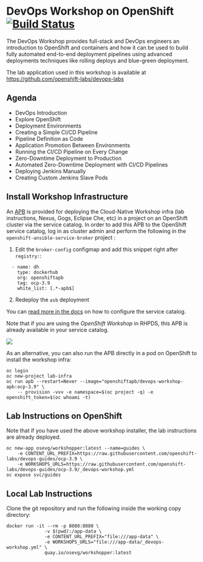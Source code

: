 # DevOps Workshop on OpenShift [![Build Status](https://travis-ci.org/openshift-labs/devops-guides.svg?branch=ocp-3.9)](https://travis-ci.org/openshift-labs/devops-guides)

The DevOps Workshop provides full-stack and DevOps engineers an introduction to OpenShift and containers and how it can be used to build fully automated end-to-end deployment pipelines using advanced deployments techniques like rolling deploys and blue-green deployment.

The lab application used in this workshop is available at https://github.com/openshift-labs/devops-labs

## Agenda
* DevOps Introduction
* Explore OpenShift
* Deployment Environments
* Creating a Simple CI/CD Pipeline
* Pipeline Definition as Code
* Application Promotion Between Environments
* Running the CI/CD Pipeline on Every Change
* Zero-Downtime Deployment to Production
* Automated Zero-Downtime Deployment with CI/CD Pipelines
* Deploying Jenkins Manually
* Creating Custom Jenkins Slave Pods



## Install Workshop Infrastructure

An [APB](https://hub.docker.com/r/openshiftapb/cloudnative-workshop-apb) is provided for 
deploying the Cloud-Native Workshop infra (lab instructions, Nexus, Gogs, Eclipse Che, etc) in a project 
on an OpenShift cluster via the service catalog. In order to add this APB to the OpenShift service catalog, log in 
as cluster admin and perform the following in the `openshift-ansible-service-broker` project :

1. Edit the `broker-config` configmap and add this snippet right after `registry:`:

  ```
    - name: dh
      type: dockerhub
      org: openshiftapb
      tag: ocp-3.9
      white_list: [.*-apb$]
  ```

2. Redeploy the `asb` deployment

You can [read more in the docs](https://docs.openshift.com/container-platform/3.9/install_config/oab_broker_configuration.html#oab-config-registry-dockerhub) 
on how to configure the service catalog.

Note that if you are using the _OpenShift Workshop_ in RHPDS, this APB is already available in your service catalog.

![](images/service-catalog.png?raw=true)

As an alternative, you can also run the APB directly in a pod on OpenShift to install the workshop infra:

```
oc login
oc new-project lab-infra
oc run apb --restart=Never --image="openshiftapb/devops-workshop-apb:ocp-3.9" \
    -- provision -vvv -e namespace=$(oc project -q) -e openshift_token=$(oc whoami -t)

```

## Lab Instructions on OpenShift

Note that if you have used the above workshop installer, the lab instructions are already deployed.

```
oc new-app osevg/workshopper:latest --name=guides \
    -e CONTENT_URL_PREFIX=https://raw.githubusercontent.com/openshift-labs/devops-guides/ocp-3.9 \
    -e WORKSHOPS_URLS=https://raw.githubusercontent.com/openshift-labs/devops-guides/ocp-3.9/_devops-workshop.yml
oc expose svc/guides
```

## Local Lab Instructions

Clone the git repository and run the following inside the working copy directory:

```
docker run -it --rm -p 8080:8080 \
              -v $(pwd):/app-data \
              -e CONTENT_URL_PREFIX="file:///app-data" \
              -e WORKSHOPS_URLS="file:///app-data/_devops-workshop.yml" \
              quay.io/osevg/workshopper:latest
```
